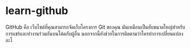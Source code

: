 # learn-github

GitHub คือ เว็บไซต์ที่คุณสามารถจัดเก็บโครงการ Git ของคุณ มันเหมือนเป็นฮับขนาดใหญ่สําหรับการแชร์และทํางานร่วมกันบนโค้ดกับผู้อื่น นอกจากนี้ยังช่วยในการติดตามว่าใครทําการเปลี่ยนแปลงอะไ

